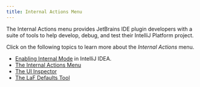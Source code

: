 ```yaml
---
title: Internal Actions Menu
---
```

<!-- Copyright 2000-2020 JetBrains s.r.o. and other contributors. Use of this source code is governed by the Apache 2.0 license that can be found in the LICENSE file. -->

The Internal Actions menu provides JetBrains IDE plugin developers with a suite of tools to help develop, debug, and test their IntelliJ Platform project.

Click on the following topics to learn more about the _Internal Actions_ menu.
* [Enabling Internal Mode](enabling_internal.md) in IntelliJ IDEA.
* [The Internal Actions Menu](interal_actions_menu.md)
* [The UI Inspector](internal_ui_inspector.md)
* [The LaF Defaults Tool](internal_ui_lafd.md)